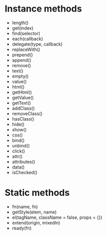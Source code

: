# Instance methods

*	length()
*	get(index)
*	find(selector)
*	each(callback)
*	delegate(type, callback)
*	replaceWith()
*	prepend()
*	append()
*	remove()
*	text()
*	empty()
*	value()
*	html()
*	getHtml()
*	getValue()
*	getText()
*	addClass()
*	removeClass()
*	hasClass()
*	hide()
*	show()
*	css()
*	bind()
*	unbind()
*	click()
*	attr()
*	attributes()
*	data()
*	isChecked()

# Static methods

*	fn(name, fn)
*	getStyle(elem, name)
*	el(tagName, className = false, props = {})
*	extend(origin, mixedIn)
*	ready(fn)